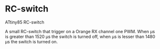 # RC-switch
ATtiny85 RC-switch

A small RC-switch that trigger on a Orange RX channel one PWM. When µs is greater than 1520 µs the switch is turned off, when µs is lesser than 1480 µs the switch is turned on.

